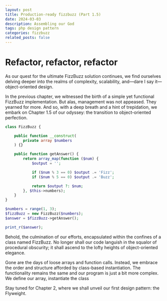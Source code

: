 ```yaml
---
layout: post
title: Production-ready fizzbuzz (Part 1.5)
date: 2024-03-03
description: Assembling our God
tags: php design pattern
categories: fizzbuzz
related_posts: false
---
```


# Refactor, refactor, refactor

As our quest for the ultimate FizzBuzz solution continues, we find ourselves delving deeper into the realms of complexity, scalability, and—dare I say it—object-oriented design. 

In the previous chapter, we witnessed the birth of a simple yet functional FizzBuzz implementation. But alas, management was not appeased. They yearned for more. And so, with a deep breath and a hint of trepidation, we embark on Chapter 1.5 of our odyssey: the transition to object-oriented perfection.

```php
class FizzBuzz {

    public function __construct(
        private array $numbers
    ) {}

    public function getAnswer() {
        return array_map(function ($num) {
            $output = '';

            if ($num % 3 == 0) $output .= 'Fizz';
            if ($num % 5 == 0) $output .= 'Buzz';

            return $output ?: $num;
        }, $this->numbers);
    }
}

$numbers = range(1, 3);
$fizzBuzz = new FizzBuzz($numbers);
$answer = $fizzBuzz->getAnswer();

print_r($answer);
```

Behold, the culmination of our efforts, encapsulated within the confines of a class named FizzBuzz. No longer shall our code languish in the squalor of procedural obscurity; it shall ascend to the lofty heights of object-oriented elegance.

Gone are the days of loose arrays and function calls. Instead, we embrace the order and structure afforded by class-based instantiation. The functionality remains the same and our program is just a bit more complex. We define our array, instantiate the class 

Stay tuned for Chapter 2, where we shall unveil our first design pattern: the Flyweight.